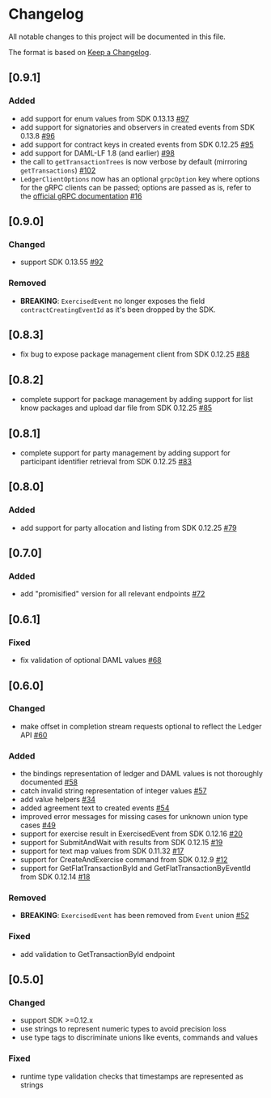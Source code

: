 # Changelog
All notable changes to this project will be documented in this file.

The format is based on [Keep a Changelog](https://keepachangelog.com/en/1.0.0/).

## [0.9.1]
### Added
- add support for enum values from SDK 0.13.13 [#97](https://github.com/digital-asset/daml-js/issues/97)
- add support for signatories and observers in created events from SDK 0.13.8 [#96](https://github.com/digital-asset/daml-js/issues/96)
- add support for contract keys in created events from SDK 0.12.25 [#95](https://github.com/digital-asset/daml-js/issues/95)
- add support for DAML-LF 1.8 (and earlier) [#98](https://github.com/digital-asset/daml-js/issues/98)
- the call to `getTransactionTrees` is now verbose by default (mirroring `getTransactions`) [#102](https://github.com/digital-asset/daml-js/issues/102)
- `LedgerClientOptions` now has an optional `grpcOption` key where options for the gRPC clients can be passed; options are passed as is, refer to the [official gRPC documentation](https://grpc.github.io/grpc/core/group__grpc__arg__keys.html) [#16](https://github.com/digital-asset/daml-js/issues/16)

## [0.9.0]
### Changed
- support SDK 0.13.55 [#92](https://github.com/digital-asset/daml-js/pull/92)

### Removed
- **BREAKING**: `ExercisedEvent` no longer exposes the field `contractCreatingEventId` as it's been dropped by the SDK.

## [0.8.3]
- fix bug to expose package management client from SDK 0.12.25 [#88](https://github.com/digital-asset/daml-js/pull/88)

## [0.8.2]
- complete support for package management by adding support for list know packages and upload dar file from SDK 0.12.25 [#85](https://github.com/digital-asset/daml-js/pull/85)

## [0.8.1]
- complete support for party management by adding support for participant identifier retrieval from SDK 0.12.25 [#83](https://github.com/digital-asset/daml-js/pull/83)

## [0.8.0]
### Added
- add support for party allocation and listing from SDK 0.12.25 [#79](https://github.com/digital-asset/daml-js/issues/79)

## [0.7.0]
### Added
- add "promisified" version for all relevant endpoints [#72](https://github.com/digital-asset/daml-js/issues/72)

## [0.6.1]
### Fixed
- fix validation of optional DAML values [#68](https://github.com/digital-asset/daml-js/issues/68)

## [0.6.0]
### Changed
- make offset in completion stream requests optional to reflect the Ledger API [#60](https://github.com/digital-asset/daml-js/issues/60)

### Added
- the bindings representation of ledger and DAML values is not thoroughly documented [#58](https://github.com/digital-asset/daml-js/issues/58)
- catch invalid string representation of integer values [#57](https://github.com/digital-asset/daml-js/issues/57)
- add value helpers [#34](https://github.com/digital-asset/daml-js/issues/34)
- added agreement text to created events [#54](https://github.com/digital-asset/daml-js/issues/54)
- improved error messages for missing cases for unknown union type cases [#49](https://github.com/digital-asset/daml-js/issues/49)
- support for exercise result in ExercisedEvent from SDK 0.12.16 [#20](https://github.com/digital-asset/daml-js/issues/20)
- support for SubmitAndWait with results from SDK 0.12.15 [#19](https://github.com/digital-asset/daml-js/issues/19)
- support for text map values from SDK 0.11.32 [#17](https://github.com/digital-asset/daml-js/issues/17)
- support for CreateAndExercise command from SDK 0.12.9 [#12](https://github.com/digital-asset/daml-js/issues/12)
- support for GetFlatTransactionById and GetFlatTransactionByEventId from SDK 0.12.14 [#18](https://github.com/digital-asset/daml-js/issues/18)

### Removed
- **BREAKING**: `ExercisedEvent` has been removed from `Event` union [#52](https://github.com/digital-asset/daml-js/issues/52)

### Fixed
- add validation to GetTransactionById endpoint

## [0.5.0]
### Changed
- support SDK >=0.12.x
- use strings to represent numeric types to avoid precision loss
- use type tags to discriminate unions like events, commands and values

### Fixed
- runtime type validation checks that timestamps are represented as strings

